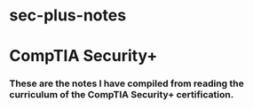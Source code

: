# sec-plus-notes
# CompTIA Security+

### These are the notes I have compiled from reading the curriculum of the CompTIA Security+ certification.
